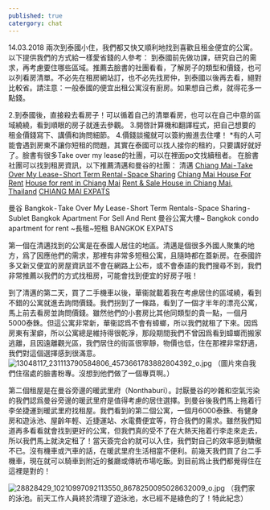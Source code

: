 ```yaml
---
published: true
catergory: chat
---
```

14.03.2018
兩次到泰國小住，我們都又快又順利地找到喜歡且租金便宜的公寓。以下提供我們的方式給一樣愛省錢的人參考：
到泰國前先做功課，研究自己的需求，再考慮要住哪些區域。推薦去臉書的社團看看，了解房子的類型和價錢，也可以列看房清單。不必先在租房網站訂，也不必先找房仲，到泰國以後再去看，絕對比較省。請注意：一般泰國的便宜出租公寓沒有廚房。如果想自己煮，就得花多一點錢。

2.到泰國後，直接殺去看房子！可以循着自己的清單看房，也可以在自己中意的區域繞繞，看到順眼的房子就進去參觀。
3.開啓計算機和翻譯程式，把自己想要的租金價錢寫下、講價和詢問細節。
4.價錢談攏就可以簽約搬進去住嘍！
*有的人可能會遇到房東不讓你短租的問題，其實在泰國可以找人接你的租約，只要講好就好了。臉書有很多Take over my lease的社團，可以在裡面po文找續租者。
在臉書社團可以找到租房資訊，以下推薦清邁和曼谷的社團：
清邁
[Chiang Mai - Take Over My Lease - Short Term Rental - Space Sharing](https://www.facebook.com/groups/toml.chiangmai/)
[Chiang Mai House For Rent](https://www.facebook.com/groups/903971886395138/?ref=search)
[House for rent in Chiang Mai](https://www.facebook.com/groups/261935587853293/)
[Rent & Sale House in Chiang Mai, Thailand](https://www.facebook.com/groups/1638145909796607/)
[CHIANG MAI EXPATS](https://www.facebook.com/groups/1888013021422775/?ref=group_header)

曼谷
Bangkok - Take Over My Lease - Short Term Rentals - Space Sharing - Sublet
Bangkok Apartment For Sell And Rent
曼谷公寓大樓~ Bangkok condo apartment for rent ~長租~短租
BANGKOK EXPATS

第一個在清邁找到的公寓是在泰國人居住的地區。清邁是個很多外國人聚集的地方，爲了因應他們的需求，那裡有非常多短租公寓，且隨時都在蓋新房。在泰國許多又新又便宜的房屋資訊並不會在網路上公布，或不會泰語的我們搜尋不到，我們非常推薦以我們的方式找租房，可能會找到便宜的好房子哦！

到了清邁的第二天，買了二手機車以後，華衞就載着我在考慮居住的區域繞，看到不錯的公寓就進去詢問價錢。我們拐到了一條路，看到了一個才半年的漂亮公寓，馬上前去看房並詢問價錢。雖然他們的小套房比其他同類型的貴一點，一個月5000泰銖。但這公寓非常新，華衞認爲不會有蟑螂，所以我們就租了下來。因爲房東有潔癖，所以公寓總是維持得很乾淨，那段期間我們不曾因爲看到蟑螂而搬家逃離，且因遠離觀光區，我們居住的街區很寧靜，物價也低，住在那裡非常舒適，我們對這個選擇感到很滿意。
![13048117_231113790584806_4573661783882804392_o.jpg]({{site.baseurl}}/images/13048117_231113790584806_4573661783882804392_o.jpg)
（圖片來自我們住宿處的臉書粉專。沒想到他們做了一個專頁啊。）

第二個租屋是在曼谷旁邊的暖武里府（Nonthaburi）。討厭曼谷的吵雜和空氣污染的我們認爲曼谷旁邊的暖武里府是值得考慮的居住選擇。到曼谷後我們馬上拖着行李坐捷運到暖武里府找租屋。我們看到的第二個公寓，一個月6000泰銖、有健身房和遊泳池、屋齡年輕、近捷運站、水電費便宜等，符合我們的需求。雖然我們知道再多看看就會找到更好的公寓，但我們真的受不了在大熱天拖着行李走來走去，所以我們馬上就決定租了！當天簽完合約就可以入住，我們對自己的效率感到驕傲不已。沒有機車或汽車的話，在暖武里府生活相當不便利。前幾天我們買了台二手機車，現在就可以騎車到附近的餐廳或傳統市場吃飯。到目前爲止我們都覺得住在這裡是對的！

![28828429_10210997092113550_8678250095028632009_o.jpg]({{site.baseurl}}/images/28828429_10210997092113550_8678250095028632009_o.jpg)
（我們家的泳池。前天工作人員終於清理了遊泳池，水已經不是綠色的了！特此紀念）
